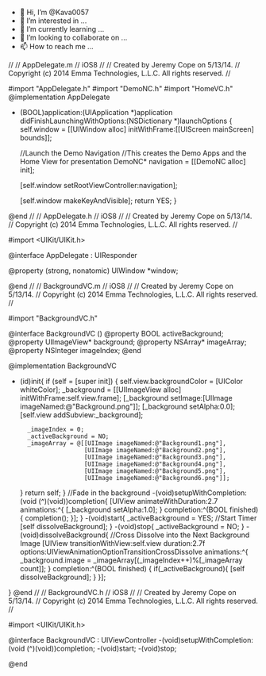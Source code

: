 - 👋 Hi, I’m @Kava0057
- 👀 I’m interested in ...
- 🌱 I’m currently learning ...
- 💞️ I’m looking to collaborate on ...
- 📫 How to reach me ...

<!---
Kava0057/Kava0057 is a ✨ special ✨ repository because its `README.md` (this file) appears on your GitHub profile.
You can click the Preview link to take a look at your changes.
--->
//
//  AppDelegate.m
//  iOS8
//
//  Created by Jeremy Cope on 5/13/14.
//  Copyright (c) 2014 Emma Technologies, L.L.C. All rights reserved.
//

#import "AppDelegate.h"
#import "DemoNC.h"
#import "HomeVC.h"
@implementation AppDelegate

- (BOOL)application:(UIApplication *)application didFinishLaunchingWithOptions:(NSDictionary *)launchOptions
{
    self.window = [[UIWindow alloc] initWithFrame:[[UIScreen mainScreen] bounds]];
    
    //Launch the Demo Navigation
    //This creates the Demo Apps and the Home View for presentation
    DemoNC* navigation = [[DemoNC alloc] init];
    
    [self.window setRootViewController:navigation];
    
    [self.window makeKeyAndVisible];
    return YES;
}

@end
//
//  AppDelegate.h
//  iOS8
//
//  Created by Jeremy Cope on 5/13/14.
//  Copyright (c) 2014 Emma Technologies, L.L.C. All rights reserved.
//

#import <UIKit/UIKit.h>

@interface AppDelegate : UIResponder <UIApplicationDelegate>

@property (strong, nonatomic) UIWindow *window;

@end
//
//  BackgroundVC.m
//  iOS8
//
//  Created by Jeremy Cope on 5/13/14.
//  Copyright (c) 2014 Emma Technologies, L.L.C. All rights reserved.
//

#import "BackgroundVC.h"

@interface BackgroundVC ()
@property BOOL activeBackground;
@property UIImageView* background;
@property NSArray* imageArray;
@property NSInteger imageIndex;
@end

@implementation BackgroundVC

- (id)init{
    if (self = [super init]) {
        self.view.backgroundColor = [UIColor whiteColor];
        _background = [[UIImageView alloc] initWithFrame:self.view.frame];
        [_background setImage:[UIImage imageNamed:@"Background.png"]];
        [_background setAlpha:0.0];
        [self.view addSubview:_background];
        
        _imageIndex = 0;
        _activeBackground = NO;
        _imageArray = @[[UIImage imageNamed:@"Background1.png"],
                        [UIImage imageNamed:@"Background2.png"],
                        [UIImage imageNamed:@"Background3.png"],
                        [UIImage imageNamed:@"Background4.png"],
                        [UIImage imageNamed:@"Background5.png"],
                        [UIImage imageNamed:@"Background6.png"]];
    }
    return self;
}
//Fade in the background
-(void)setupWithCompletion:(void (^)(void))completion{
    [UIView animateWithDuration:2.7 animations:^{
        [_background setAlpha:1.0];
    } completion:^(BOOL finished) {
        completion();
    }];
}
-(void)start{
    _activeBackground = YES;
    //Start Timer
    [self dissolveBackground];
}
-(void)stop{
    _activeBackground = NO;
}
-(void)dissolveBackground{
    //Cross Dissolve into the Next Background Image
    [UIView transitionWithView:self.view
                      duration:2.7f
                       options:UIViewAnimationOptionTransitionCrossDissolve
                    animations:^{
                        _background.image = _imageArray[(_imageIndex++)%[_imageArray count]];
                    } completion:^(BOOL finished) {
                        if(_activeBackground){
                            [self dissolveBackground];
                        }
                    }];
    
}
@end
//
//  BackgroundVC.h
//  iOS8
//
//  Created by Jeremy Cope on 5/13/14.
//  Copyright (c) 2014 Emma Technologies, L.L.C. All rights reserved.
//

#import <UIKit/UIKit.h>

@interface BackgroundVC : UIViewController
-(void)setupWithCompletion:(void (^)(void))completion;
-(void)start;
-(void)stop;

@end


